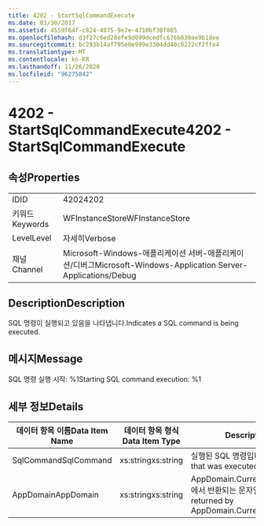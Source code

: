 ```yaml
---
title: 4202 - StartSqlCommandExecute
ms.date: 03/30/2017
ms.assetid: 4559f64f-c824-4075-9e7e-4710bf30f805
ms.openlocfilehash: d3f27c6ed28efe9d099dcedfc676b839ae9b1dee
ms.sourcegitcommit: bc293b14af795e0e999e3304dd40c0222cf2ffe4
ms.translationtype: MT
ms.contentlocale: ko-KR
ms.lasthandoff: 11/26/2020
ms.locfileid: "96275842"
---
```

# <a name="4202---startsqlcommandexecute"></a><span data-ttu-id="c166d-102">4202 - StartSqlCommandExecute</span><span class="sxs-lookup"><span data-stu-id="c166d-102">4202 - StartSqlCommandExecute</span></span>

## <a name="properties"></a><span data-ttu-id="c166d-103">속성</span><span class="sxs-lookup"><span data-stu-id="c166d-103">Properties</span></span>  
  
|||  
|-|-|  
|<span data-ttu-id="c166d-104">ID</span><span class="sxs-lookup"><span data-stu-id="c166d-104">ID</span></span>|<span data-ttu-id="c166d-105">4202</span><span class="sxs-lookup"><span data-stu-id="c166d-105">4202</span></span>|  
|<span data-ttu-id="c166d-106">키워드</span><span class="sxs-lookup"><span data-stu-id="c166d-106">Keywords</span></span>|<span data-ttu-id="c166d-107">WFInstanceStore</span><span class="sxs-lookup"><span data-stu-id="c166d-107">WFInstanceStore</span></span>|  
|<span data-ttu-id="c166d-108">Level</span><span class="sxs-lookup"><span data-stu-id="c166d-108">Level</span></span>|<span data-ttu-id="c166d-109">자세히</span><span class="sxs-lookup"><span data-stu-id="c166d-109">Verbose</span></span>|  
|<span data-ttu-id="c166d-110">채널</span><span class="sxs-lookup"><span data-stu-id="c166d-110">Channel</span></span>|<span data-ttu-id="c166d-111">Microsoft-Windows-애플리케이션 서버-애플리케이션/디버그</span><span class="sxs-lookup"><span data-stu-id="c166d-111">Microsoft-Windows-Application Server-Applications/Debug</span></span>|  
  
## <a name="description"></a><span data-ttu-id="c166d-112">Description</span><span class="sxs-lookup"><span data-stu-id="c166d-112">Description</span></span>  

 <span data-ttu-id="c166d-113">SQL 명령이 실행되고 있음을 나타냅니다.</span><span class="sxs-lookup"><span data-stu-id="c166d-113">Indicates a SQL command is being executed.</span></span>  
  
## <a name="message"></a><span data-ttu-id="c166d-114">메시지</span><span class="sxs-lookup"><span data-stu-id="c166d-114">Message</span></span>  

 <span data-ttu-id="c166d-115">SQL 명령 실행 시작: %1</span><span class="sxs-lookup"><span data-stu-id="c166d-115">Starting SQL command execution: %1</span></span>  
  
## <a name="details"></a><span data-ttu-id="c166d-116">세부 정보</span><span class="sxs-lookup"><span data-stu-id="c166d-116">Details</span></span>  
  
|<span data-ttu-id="c166d-117">데이터 항목 이름</span><span class="sxs-lookup"><span data-stu-id="c166d-117">Data Item Name</span></span>|<span data-ttu-id="c166d-118">데이터 항목 형식</span><span class="sxs-lookup"><span data-stu-id="c166d-118">Data Item Type</span></span>|<span data-ttu-id="c166d-119">Description</span><span class="sxs-lookup"><span data-stu-id="c166d-119">Description</span></span>|  
|--------------------|--------------------|-----------------|  
|<span data-ttu-id="c166d-120">SqlCommand</span><span class="sxs-lookup"><span data-stu-id="c166d-120">SqlCommand</span></span>|<span data-ttu-id="c166d-121">xs:string</span><span class="sxs-lookup"><span data-stu-id="c166d-121">xs:string</span></span>|<span data-ttu-id="c166d-122">실행된 SQL 명령입니다.</span><span class="sxs-lookup"><span data-stu-id="c166d-122">The SQL command that was executed.</span></span>|  
|<span data-ttu-id="c166d-123">AppDomain</span><span class="sxs-lookup"><span data-stu-id="c166d-123">AppDomain</span></span>|<span data-ttu-id="c166d-124">xs:string</span><span class="sxs-lookup"><span data-stu-id="c166d-124">xs:string</span></span>|<span data-ttu-id="c166d-125">AppDomain.CurrentDomain.FriendlyName에서 반환되는 문자열입니다.</span><span class="sxs-lookup"><span data-stu-id="c166d-125">The string returned by AppDomain.CurrentDomain.FriendlyName.</span></span>|
